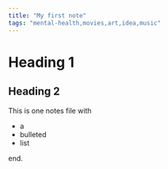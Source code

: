 ```yaml
---
title: "My first note"
tags: "mental-health,movies,art,idea,music"
---
```


# Heading 1

## Heading 2

This is one notes file with

- a
- bulleted
- list

end.
